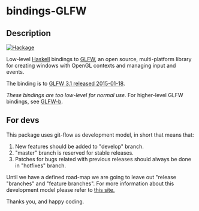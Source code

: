 bindings-GLFW
=============

## Description

[![Hackage](https://img.shields.io/hackage/v/bindings-GLFW.svg)](http://hackage.haskell.org/package/bindings-GLFW)

Low-level [Haskell][1] bindings to [GLFW][2], an open source, multi-platform
library for creating windows with OpenGL contexts and managing input and
events.

The binding is to [GLFW 3.1 released 2015-01-18][3].

*These bindings are too low-level for normal use.* For higher-level GLFW
bindings, see [GLFW-b][4].

## For devs

This package uses git-flow as development model, in short that means that:

1. New features should be added to "develop" branch.
2. "master" branch is reserved for stable releases.
3. Patches for bugs related with previous releases should always be done in
    "hotfixes" branch.

Until we have a defined road-map we are going to leave out "release
"branches" and "feature branches". For more information about this development
model please refer to [this site.][5]

Thanks you, and happy coding.

[1]: http://www.haskell.org/
[2]: http://www.glfw.org/
[3]: http://www.glfw.org/Version-3.1-released.html
[4]: http://www.glfw.org/changelog.html
[4]: https://github.com/bsl/GLFW-b
[5]: http://nvie.com/posts/a-successful-git-branching-model/

